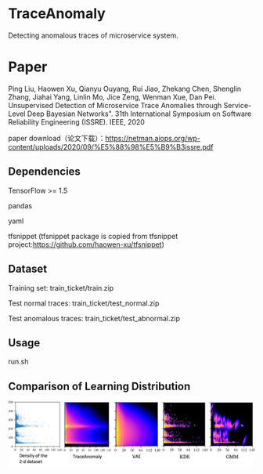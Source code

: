 # TraceAnomaly
Detecting anomalous traces of microservice system.

# Paper
Ping Liu, Haowen Xu, Qianyu Ouyang, Rui Jiao, Zhekang Chen, Shenglin Zhang, Jiahai Yang, Linlin Mo, Jice Zeng, Wenman Xue, Dan Pei. Unsupervised Detection of Microservice Trace Anomalies through Service-Level Deep Bayesian Networks". 31th International Symposium on Software Reliability Engineering (ISSRE). IEEE, 2020

paper download（论文下载）：https://netman.aiops.org/wp-content/uploads/2020/09/%E5%88%98%E5%B9%B3issre.pdf
## Dependencies

TensorFlow >= 1.5

pandas

yaml

tfsnippet (tfsnippet package is copied from tfsnippet project:https://github.com/haowen-xu/tfsnippet)
## Dataset
Training set: train_ticket/train.zip

Test normal traces: train_ticket/test_normal.zip

Test anomalous traces: train_ticket/test_abnormal.zip
## Usage
run.sh
 
## Comparison of Learning Distribution
![Figure 1](/result.png)

